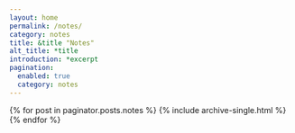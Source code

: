 ```yaml
---
layout: home
permalink: /notes/
category: notes
title: &title "Notes"
alt_title: *title
introduction: *excerpt
pagination:
  enabled: true
  category: notes
---
```


{% for post in paginator.posts.notes %}
  {% include archive-single.html %}
{% endfor %}
